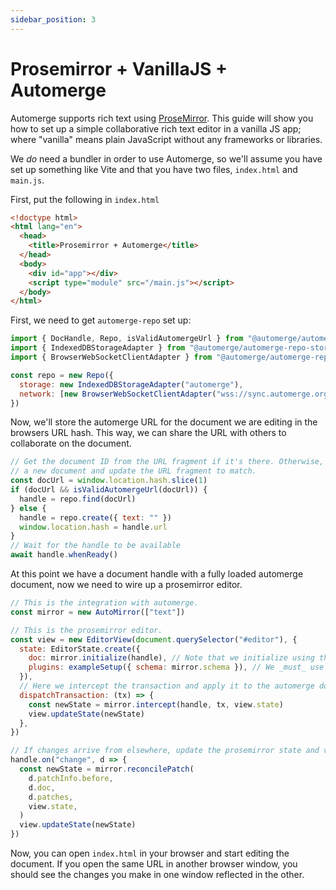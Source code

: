 ```yaml
---
sidebar_position: 3
---
```


# Prosemirror + VanillaJS + Automerge

Automerge supports rich text using [ProseMirror](https://prosemirror.net/). This guide will show you how to set up a simple collaborative rich text editor in a vanilla JS app; where "vanilla" means plain JavaScript without any frameworks or libraries.

We _do_ need a bundler in order to use Automerge, so we'll assume you have set up something like Vite and that you have two files, `index.html` and `main.js`.

First, put the following in `index.html`

```html title="index.html"
<!doctype html>
<html lang="en">
  <head>
    <title>Prosemirror + Automerge</title>
  </head>
  <body>
    <div id="app"></div>
    <script type="module" src="/main.js"></script>
  </body>
</html>
```

First, we need to get `automerge-repo` set up:

```js title="main.js"
import { DocHandle, Repo, isValidAutomergeUrl } from "@automerge/automerge-repo"
import { IndexedDBStorageAdapter } from "@automerge/automerge-repo-storage-indexeddb"
import { BrowserWebSocketClientAdapter } from "@automerge/automerge-repo-network-websocket"

const repo = new Repo({
  storage: new IndexedDBStorageAdapter("automerge"),
  network: [new BrowserWebSocketClientAdapter("wss://sync.automerge.org")],
})
```

Now, we'll store the automerge URL for the document we are editing in the browsers URL hash. This way, we can share the URL with others to collaborate on the document.

```js title="main.js"
// Get the document ID from the URL fragment if it's there. Otherwise, create
// a new document and update the URL fragment to match.
const docUrl = window.location.hash.slice(1)
if (docUrl && isValidAutomergeUrl(docUrl)) {
  handle = repo.find(docUrl)
} else {
  handle = repo.create({ text: "" })
  window.location.hash = handle.url
}
// Wait for the handle to be available
await handle.whenReady()
```

At this point we have a document handle with a fully loaded automerge document, now we need to wire up a prosemirror editor.

```js title="main.js"
// This is the integration with automerge.
const mirror = new AutoMirror(["text"])

// This is the prosemirror editor.
const view = new EditorView(document.querySelector("#editor"), {
  state: EditorState.create({
    doc: mirror.initialize(handle), // Note that we initialize using the mirror
    plugins: exampleSetup({ schema: mirror.schema }), // We _must_ use the schema from the mirror
  }),
  // Here we intercept the transaction and apply it to the automerge document
  dispatchTransaction: (tx) => {
    const newState = mirror.intercept(handle, tx, view.state)
    view.updateState(newState)
  },
})

// If changes arrive from elsewhere, update the prosemirror state and view
handle.on("change", d => {
  const newState = mirror.reconcilePatch(
    d.patchInfo.before,
    d.doc,
    d.patches,
    view.state,
  )
  view.updateState(newState)
})
```

Now, you can open `index.html` in your browser and start editing the document. If you open the same URL in another browser window, you should see the changes you make in one window reflected in the other.
